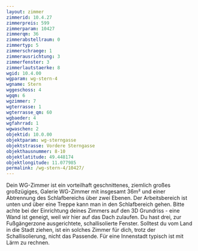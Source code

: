 ```yaml
---
layout: zimmer
zimmerid: 10.4.27
zimmerpreis: 599
zimmerparam: 10427
zimmerqm: 36
zimmerabstellraum: 0
zimmertyp: 5
zimmerschraege: 1
zimmerausrichtung: 3
zimmerfenster: 3
zimmerlautstaerke: 8
wgid: 10.4.00
wgparam: wg-stern-4
wgname: Stern
wggeschoss: 4
wgqm: 6
wgzimmer: 7
wgterrasse: 1
wgterrasse_qm: 60
wgbaeder: 4
wgfahrrad: 1
wgwaschen: 2
objektid: 10.0.00
objektparam: wg-sterngasse
objektstrasse: Vordere Sterngasse
objekthausnummer: 8-10
objektlatitude: 49.448174
objektlongitude: 11.077985
permalink: /wg-stern-4/10427/
---
```

Dein WG-Zimmer ist ein vorteilhaft geschnittenes, ziemlich großes großzügiges, Galerie WG-Zimmer mit insgesamt 36m² und einer Abtrennung des Schlafbereichs über zwei Ebenen. Der Arbeitsbereich ist unten und über eine Treppe kann man in den Schlafbereich gehen. Bitte achte bei der Einrichtung deines Zimmers auf den 3D Grundriss - eine Wand ist geneigt, weil wir hier auf das Dach zulaufen. Du hast drei, zur Fußgängerzone ausgerichtete, schallisolierte Fenster. Solltest du vom Land in die Stadt ziehen, ist ein solches Zimmer für dich, trotz der Schallisolierung, nicht das Passende. Für eine Innenstadt typisch ist mit Lärm zu rechnen. 